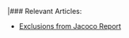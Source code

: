 |### Relevant Articles:

- [Exclusions from Jacoco Report](https://www.baeldung.com/jacoco-report-exclude)
